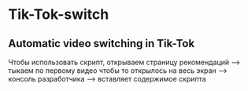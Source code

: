 # Tik-Tok-switch
## Automatic video switching in Tik-Tok
Чтобы использовать скрипт, открываем страницу рекомендаций --> тыкаем по первому видео чтобы то открылось на весь экран --> консоль разработчика --> вставляет содержимое скрипта
